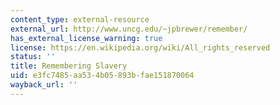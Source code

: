 ```yaml
---
content_type: external-resource
external_url: http://www.uncg.edu/~jpbrewer/remember/
has_external_license_warning: true
license: https://en.wikipedia.org/wiki/All_rights_reserved
status: ''
title: Remembering Slavery
uid: e3fc7485-aa53-4b05-893b-fae151870064
wayback_url: ''
---
```


